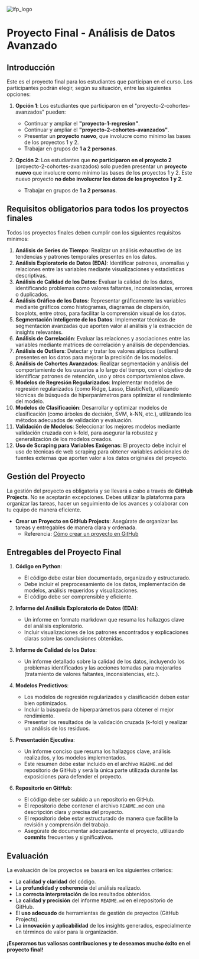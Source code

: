 ![ifp_logo](
https://encrypted-tbn0.gstatic.com/images?q=tbn:ANd9GcTZaS7gErfP2ddsie5E0NJuLGLQcNKkEVef2w&s
)


# Proyecto Final - Análisis de Datos Avanzado

## Introducción

Este es el proyecto final para los estudiantes que participan en el curso. Los participantes podrán elegir, según su situación, entre las siguientes opciones:

1. **Opción 1**: Los estudiantes que participaron en el "proyecto-2-cohortes-avanzados" pueden:
   - Continuar y ampliar el **"proyecto-1-regresion"**.
   - Continuar y ampliar el **"proyecto-2-cohortes-avanzados"**.
   - Presentar un **proyecto nuevo**, que involucre como mínimo las bases de los proyectos 1 y 2.
   - Trabajar en grupos de **1 a 2 personas**.

2. **Opción 2**: Los estudiantes que **no participaron en el proyecto 2** (proyecto-2-cohortes-avanzados) solo pueden presentar un **proyecto nuevo** que involucre como mínimo las bases de los proyectos 1 y 2. Este nuevo proyecto **no debe involucrar los datos de los proyectos 1 y 2**.
   - Trabajar en grupos de **1 a 2 personas**.

## Requisitos obligatorios para todos los proyectos finales

Todos los proyectos finales deben cumplir con los siguientes requisitos mínimos:

1. **Análisis de Series de Tiempo**: Realizar un análisis exhaustivo de las tendencias y patrones temporales presentes en los datos.
2. **Análisis Exploratorio de Datos (EDA)**: Identificar patrones, anomalías y relaciones entre las variables mediante visualizaciones y estadísticas descriptivas.
3. **Análisis de Calidad de los Datos**: Evaluar la calidad de los datos, identificando problemas como valores faltantes, inconsistencias, errores o duplicados.
4. **Análisis Gráfico de los Datos**: Representar gráficamente las variables mediante gráficos como histogramas, diagramas de dispersión, boxplots, entre otros, para facilitar la comprensión visual de los datos.
5. **Segmentación Inteligente de los Datos**: Implementar técnicas de segmentación avanzadas que aporten valor al análisis y la extracción de insights relevantes.
6. **Análisis de Correlación**: Evaluar las relaciones y asociaciones entre las variables mediante matrices de correlación y análisis de dependencias.
7. **Análisis de Outliers**: Detectar y tratar los valores atípicos (outliers) presentes en los datos para mejorar la precisión de los modelos.
8. **Análisis de Cohortes Avanzados**: Realizar segmentación y análisis del comportamiento de los usuarios a lo largo del tiempo, con el objetivo de identificar patrones de retención, uso y otros comportamientos clave.
9. **Modelos de Regresión Regularizados**: Implementar modelos de regresión regularizados (como Ridge, Lasso, ElasticNet), utilizando técnicas de búsqueda de hiperparámetros para optimizar el rendimiento del modelo.
10. **Modelos de Clasificación**: Desarrollar y optimizar modelos de clasificación (como árboles de decisión, SVM, k-NN, etc.), utilizando los métodos adecuados de validación y evaluación.
11. **Validación de Modelos**: Seleccionar los mejores modelos mediante validación cruzada con k-fold, para asegurar la robustez y generalización de los modelos creados.
12. **Uso de Scraping para Variables Exógenas**: El proyecto debe incluir el uso de técnicas de web scraping para obtener variables adicionales de fuentes externas que aporten valor a los datos originales del proyecto.

## Gestión del Proyecto

La gestión del proyecto es obligatoria y se llevará a cabo a través de **GitHub Projects**. No se aceptarán excepciones. Debes utilizar la plataforma para organizar las tareas, hacer un seguimiento de los avances y colaborar con tu equipo de manera eficiente.

- **Crear un Proyecto en GitHub Projects**: Asegúrate de organizar las tareas y entregables de manera clara y ordenada.
  - Referencia: [Cómo crear un proyecto en GitHub](https://docs.github.com/es/issues/planning-and-tracking-with-projects/creating-projects/creating-a-project)

## Entregables del Proyecto Final

1. **Código en Python**:
   - El código debe estar bien documentado, organizado y estructurado.
   - Debe incluir el preprocesamiento de los datos, implementación de modelos, análisis requeridos y visualizaciones.
   - El código debe ser comprensible y eficiente.

2. **Informe del Análisis Exploratorio de Datos (EDA)**:
   - Un informe en formato markdown que resuma los hallazgos clave del análisis exploratorio.
   - Incluir visualizaciones de los patrones encontrados y explicaciones claras sobre las conclusiones obtenidas.

3. **Informe de Calidad de los Datos**:
   - Un informe detallado sobre la calidad de los datos, incluyendo los problemas identificados y las acciones tomadas para mejorarlos (tratamiento de valores faltantes, inconsistencias, etc.).

4. **Modelos Predictivos**:
   - Los modelos de regresión regularizados y clasificación deben estar bien optimizados.
   - Incluir la búsqueda de hiperparámetros para obtener el mejor rendimiento.
   - Presentar los resultados de la validación cruzada (k-fold) y realizar un análisis de los residuos.

5. **Presentación Ejecutiva**:
   - Un informe conciso que resuma los hallazgos clave, análisis realizados, y los modelos implementados.
   - Este resumen debe estar incluido en el archivo `README.md` del repositorio de GitHub y será la única parte utilizada durante las exposiciones para defender el proyecto.

6. **Repositorio en GitHub**:
   - El código debe ser subido a un repositorio en GitHub.
   - El repositorio debe contener el archivo `README.md` con una descripción clara y precisa del proyecto.
   - El repositorio debe estar estructurado de manera que facilite la revisión y comprensión del trabajo.
   - Asegúrate de documentar adecuadamente el proyecto, utilizando **commits** frecuentes y significativos.

## Evaluación

La evaluación de los proyectos se basará en los siguientes criterios:

- La **calidad y claridad** del código.
- La **profundidad y coherencia** del análisis realizado.
- La **correcta interpretación** de los resultados obtenidos.
- La **calidad y precisión** del informe `README.md` en el repositorio de GitHub.
- El **uso adecuado** de herramientas de gestión de proyectos (GitHub Projects).
- La **innovación y aplicabilidad** de los insights generados, especialmente en términos de valor para la organización.

**¡Esperamos tus valiosas contribuciones y te deseamos mucho éxito en el proyecto final!**
